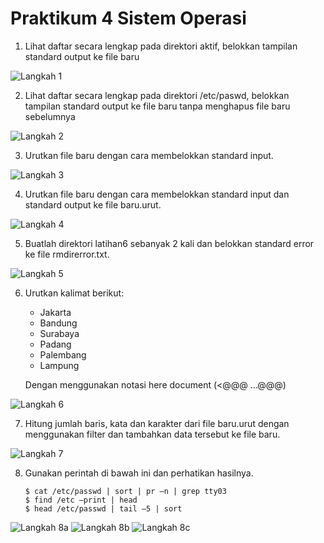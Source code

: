 # Praktikum 4 Sistem Operasi

1. Lihat daftar secara lengkap pada direktori aktif, belokkan tampilan standard output ke file baru

![Langkah 1](https://github.com/superapple8x/Praktikum-4-Sistem_Operasi/blob/main/praktikum4-gambar/1.png)

2. Lihat daftar secara lengkap pada direktori /etc/paswd, belokkan tampilan standard output ke file baru tanpa menghapus file baru sebelumnya

![Langkah 2](https://github.com/superapple8x/Praktikum-4-Sistem_Operasi/blob/main/praktikum4-gambar/2.png)

3. Urutkan file baru dengan cara membelokkan standard input.

![Langkah 3](https://github.com/superapple8x/Praktikum-4-Sistem_Operasi/blob/main/praktikum4-gambar/3.png)

4. Urutkan file baru dengan cara membelokkan standard input dan standard output ke file baru.urut.

![Langkah 4](https://github.com/superapple8x/Praktikum-4-Sistem_Operasi/blob/main/praktikum4-gambar/4.png)

5. Buatlah direktori latihan6 sebanyak 2 kali dan belokkan standard error ke file rmdirerror.txt.

![Langkah 5](https://github.com/superapple8x/Praktikum-4-Sistem_Operasi/blob/main/praktikum4-gambar/5.png)

6. Urutkan kalimat berikut:
   - Jakarta
   - Bandung
   - Surabaya
   - Padang
   - Palembang
   - Lampung

   Dengan menggunakan notasi here document (<@@@ ...@@@)

![Langkah 6](https://github.com/superapple8x/Praktikum-4-Sistem_Operasi/blob/main/praktikum4-gambar/6%20(2).png)

7. Hitung jumlah baris, kata dan karakter dari file baru.urut dengan menggunakan filter dan tambahkan data tersebut ke file baru.

![Langkah 7](https://github.com/superapple8x/Praktikum-4-Sistem_Operasi/blob/main/praktikum4-gambar/7.png)

8. Gunakan perintah di bawah ini dan perhatikan hasilnya.
   ```
   $ cat /etc/passwd | sort | pr –n | grep tty03
   $ find /etc –print | head
   $ head /etc/passwd | tail –5 | sort
   ```

![Langkah 8a](https://github.com/superapple8x/Praktikum-4-Sistem_Operasi/blob/main/praktikum4-gambar/8.png)
![Langkah 8b](https://github.com/superapple8x/Praktikum-4-Sistem_Operasi/blob/main/praktikum4-gambar/8-2.png)
![Langkah 8c](https://github.com/superapple8x/Praktikum-4-Sistem_Operasi/blob/main/praktikum4-gambar/8-3.png)
